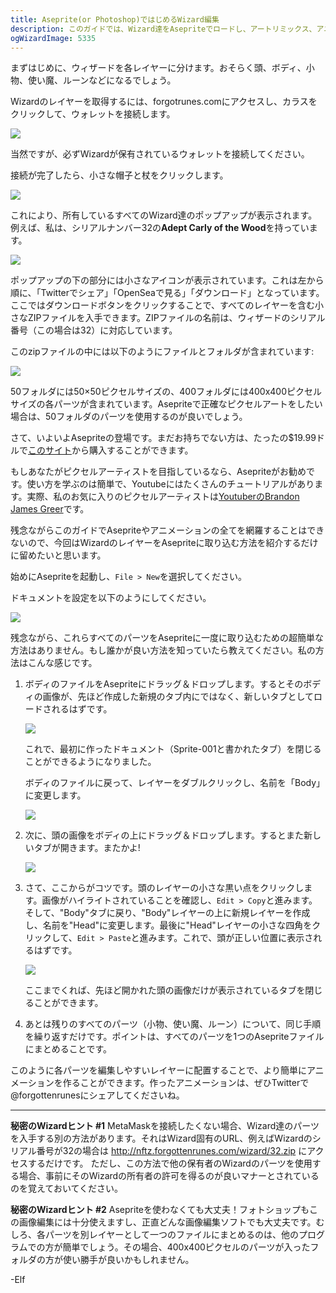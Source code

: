 ```yaml
---
title: Aseprite(or Photoshop)ではじめるWizard編集
description: このガイドでは、Wizard達をAsepriteでロードし、アートリミックス、アニメーション、その他Asepriteが可能にするあらゆることに使用する方法を紹介します。
ogWizardImage: 5335
---
```


まずはじめに、ウィザードを各レイヤーに分けます。おそらく頭、ボディ、小物、使い魔、ルーンなどになるでしょう。

Wizardのレイヤーを取得するには、forgotrunes.comにアクセスし、カラスをクリックして、ウォレットを接続します。

![](https://i.imgur.com/Mm2nFNW.png)

当然ですが、必ずWizardが保有されているウォレットを接続してください。

接続が完了したら、小さな帽子と杖をクリックします。

![](https://i.imgur.com/6kUQgED.png)

これにより、所有しているすべてのWizard達のポップアップが表示されます。例えば、私は、シリアルナンバー32の**Adept Carly of the Wood**を持っています。

![](https://i.imgur.com/8dIDwkv.png)

ポップアップの下の部分には小さなアイコンが表示されています。これは左から順に、「Twitterでシェア」「OpenSeaで見る」「ダウンロード」となっています。
ここではダウンロードボタンをクリックすることで、すべてのレイヤーを含む小さなZIPファイルを入手できます。ZIPファイルの名前は、ウィザードのシリアル番号（この場合は32）に対応しています。

このzipファイルの中には以下のようにファイルとフォルダが含まれています:

![](https://i.imgur.com/wPjxtXu.png)

50フォルダには50×50ピクセルサイズの、400フォルダには400x400ピクセルサイズの各パーツが含まれています。Asepriteで正確なピクセルアートをしたい場合は、50フォルダのパーツを使用するのが良いでしょう。

さて、いよいよAsepriteの登場です。まだお持ちでない方は、たったの\$19.99ドルで[このサイト](https://www.aseprite.org)から購入することができます。

もしあなたがピクセルアーティストを目指しているなら、Asepriteがお勧めです。使い方を学ぶのは簡単で、Youtubeにはたくさんのチュートリアルがあります。実際、私のお気に入りのピクセルアーティストは[YoutuberのBrandon James Greer](https://www.youtube.com/c/BJGpixel/videos)です。

残念ながらこのガイドでAsepriteやアニメーションの全てを網羅することはできないので、今回はWizardのレイヤーをAsepriteに取り込む方法を紹介するだけに留めたいと思います。

始めにAsepriteを起動し、`File > New`を選択してください。

ドキュメントを設定を以下のようにしてください。

![](https://i.imgur.com/37Bi6pp.png)

残念ながら、これらすべてのパーツをAsepriteに一度に取り込むための超簡単な方法はありません。もし誰かが良い方法を知っていたら教えてください。私の方法はこんな感じです。

1. ボディのファイルをAsepriteにドラッグ＆ドロップします。するとそのボディの画像が、先ほど作成した新規のタブ内にではなく、新しいタブとしてロードされるはずです。

   ![](https://i.imgur.com/iBsrNm0.png)

   これで、最初に作ったドキュメント（Sprite-001と書かれたタブ）を閉じることができるようになりました。

   ボディのファイルに戻って、レイヤーをダブルクリックし、名前を「Body」に変更します。

   ![](https://i.imgur.com/YmwUlxA.png)

2. 次に、頭の画像をボディの上にドラッグ＆ドロップします。するとまた新しいタブが開きます。またかよ!

   ![](https://i.imgur.com/kxKZthO.png)

3. さて、ここからがコツです。頭のレイヤーの小さな黒い点をクリックします。画像がハイライトされていることを確認し、`Edit > Copy`と進みます。そして、"Body"タブに戻り、"Body"レイヤーの上に新規レイヤーを作成し、名前を"Head"に変更します。最後に"Head"レイヤーの小さな四角をクリックして、`Edit > Paste`と進みます。これで、頭が正しい位置に表示されるはずです。

   ![](https://i.imgur.com/ID8us8V.png)

   ここまでくれば、先ほど開かれた頭の画像だけが表示されているタブを閉じることができます。

4. あとは残りのすべてのパーツ（小物、使い魔、ルーン）について、同じ手順を繰り返すだけです。ポイントは、すべてのパーツを1つのAsepriteファイルにまとめることです。

このように各パーツを編集しやすいレイヤーに配置することで、より簡単にアニメーションを作ることができます。作ったアニメーションは、ぜひTwitterで@forgottenrunesにシェアしてくださいね。

---

**秘密のWizardヒント #1** 
MetaMaskを接続したくない場合、Wizard達のパーツを入手する別の方法があります。それはWizard固有のURL、例えばWizardのシリアル番号が32の場合は http://nftz.forgottenrunes.com/wizard/32.zip にアクセスするだけです。
ただし、この方法で他の保有者のWizardのパーツを使用する場合、事前にそのWizardの所有者の許可を得るのが良いマナーとされているのを覚えておいてください。

**秘密のWizardヒント #2** 
Asepriteを使わなくても大丈夫！フォトショップもこの画像編集には十分使えますし、正直どんな画像編集ソフトでも大丈夫です。むしろ、各パーツを別レイヤーとして一つのファイルにまとめるのは、他のプログラムでの方が簡単でしょう。その場合、400x400ピクセルのパーツが入ったフォルダの方が使い勝手が良いかもしれません。

-Elf
